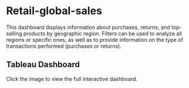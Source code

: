 # Retail-global-sales

This dashboard displays information about purchases, returns, and top-selling products by geographic region. Filters can be used to analyze all regions or specific ones, as well as to provide information on the type of transactions performed (purchases or returns).

## Tableau Dashboard

         
<head>
    <script type='text/javascript'>
        var divElement = document.getElementById('viz1725321701831'); 
        var vizElement = divElement.getElementsByTagName('object')[0]; 
        if ( divElement.offsetWidth > 800 ) { 
            vizElement.style.width='100%';vizElement.style.height=(divElement.offsetWidth*0.75)+'px';
        } else if ( divElement.offsetWidth > 500 ) { 
            vizElement.style.width='100%';vizElement.style.height=(divElement.offsetWidth*0.75)+'px';
        } else { 
            vizElement.style.width='100%';vizElement.style.height='1077px';
        } 
        var scriptElement = document.createElement('script'); 
        scriptElement.src = 'https://public.tableau.com/javascripts/api/viz_v1.js'; 
        vizElement.parentNode.insertBefore(scriptElement, vizElement); 
    </script>
</head>


Click the image to view the full interactive dashboard.

